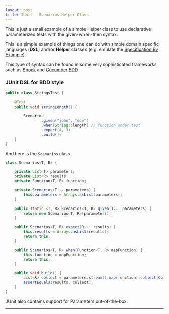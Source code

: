 ```yaml
---
layout: post
title: JUnit - Scenarios Helper Class
---
```


This is just a small example of a simple Helper class to use declarative parameterized tests with the given-when-then syntax.

This is a simple example of things one can do with simple domain specific languages (**DSL**) and/or **Helper** classes (e.g. emulate the [Specification By Example](http://martinfowler.com/bliki/GivenWhenThen.html)). 

This type of syntax can be found in some very sophisticated frameworks such as [Spock](https://github.com/spockframework) and [Cucumber BDD](https://cucumber.io)

### JUnit DSL for BDD style

```java
public class StringsTest {

    @Test
    public void stringLength() {

        Scenarios
                .given("john", "doe")
                .when(String::length) // function under test
                .expect(4, 3)
                .build();
    }
}
```

And here is the `Scenarios` class..

```java
class Scenarios<T, R> {

    private List<T> parameters;
    private List<R> results;
    private Function<T, R> function;

    private Scenarios(T... parameters) {
        this.parameters = Arrays.asList(parameters);
    }

    public static <T, R> Scenarios<T, R> given(T... parameters) {
        return new Scenarios<T, R>(parameters);
    }

    public Scenarios<T, R> expect(R... results) {
        this.results = Arrays.asList(results);
        return this;
    }

    public Scenarios<T, R> when(Function<T, R> mapFunction) {
        this.function = mapFunction;
        return this;
    }

    public void build() {
        List<R> collect = parameters.stream().map(function).collect(Collectors.toList());
        assertEquals(results, collect);
    }
}
```

JUnit also contains support for Parameters out-of-the-box.

****

